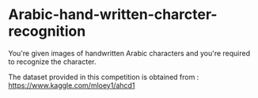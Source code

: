 # Arabic-hand-written-charcter-recognition
You're given images of handwritten Arabic characters and you're required to recognize the character.

The dataset provided in this competition is obtained from : https://www.kaggle.com/mloey1/ahcd1
